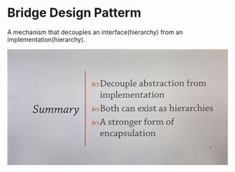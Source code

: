 # Bridge Design Patterm

A mechanism that decouples an interface(hierarchy) from an implementation(hierarchy).

![Alt text](./BridgeSummary.png)
